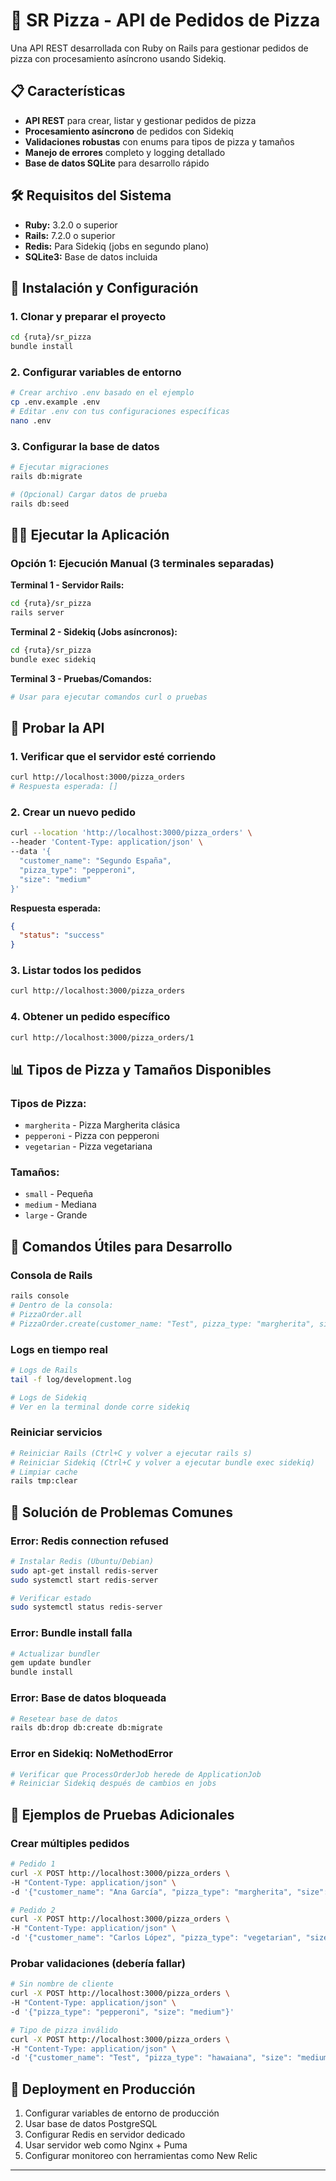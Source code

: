 # 🍕 SR Pizza - API de Pedidos de Pizza

Una API REST desarrollada con Ruby on Rails para gestionar pedidos de pizza con procesamiento asíncrono usando Sidekiq.

## 📋 Características

- **API REST** para crear, listar y gestionar pedidos de pizza
- **Procesamiento asíncrono** de pedidos con Sidekiq
- **Validaciones robustas** con enums para tipos de pizza y tamaños
- **Manejo de errores** completo y logging detallado
- **Base de datos SQLite** para desarrollo rápido

## 🛠️ Requisitos del Sistema

- **Ruby:** 3.2.0 o superior
- **Rails:** 7.2.0 o superior
- **Redis:** Para Sidekiq (jobs en segundo plano)
- **SQLite3:** Base de datos incluida

## 🚀 Instalación y Configuración

### 1. Clonar y preparar el proyecto
```bash
cd {ruta}/sr_pizza
bundle install
```

### 2. Configurar variables de entorno
```bash
# Crear archivo .env basado en el ejemplo
cp .env.example .env
# Editar .env con tus configuraciones específicas
nano .env
```

### 3. Configurar la base de datos
```bash
# Ejecutar migraciones
rails db:migrate

# (Opcional) Cargar datos de prueba
rails db:seed
```

## 🏃‍♂️ Ejecutar la Aplicación

### Opción 1: Ejecución Manual (3 terminales separadas)

**Terminal 1 - Servidor Rails:**
```bash
cd {ruta}/sr_pizza
rails server
```

**Terminal 2 - Sidekiq (Jobs asíncronos):**
```bash
cd {ruta}/sr_pizza
bundle exec sidekiq
```

**Terminal 3 - Pruebas/Comandos:**
```bash
# Usar para ejecutar comandos curl o pruebas
```

## 🧪 Probar la API

### 1. Verificar que el servidor esté corriendo
```bash
curl http://localhost:3000/pizza_orders
# Respuesta esperada: []
```

### 2. Crear un nuevo pedido
```bash
curl --location 'http://localhost:3000/pizza_orders' \
--header 'Content-Type: application/json' \
--data '{
  "customer_name": "Segundo España",
  "pizza_type": "pepperoni",
  "size": "medium"
}'
```

**Respuesta esperada:**
```json
{
  "status": "success"
}
```

### 3. Listar todos los pedidos
```bash
curl http://localhost:3000/pizza_orders
```

### 4. Obtener un pedido específico
```bash
curl http://localhost:3000/pizza_orders/1
```

## 📊 Tipos de Pizza y Tamaños Disponibles

### Tipos de Pizza:
- `margherita` - Pizza Margherita clásica
- `pepperoni` - Pizza con pepperoni
- `vegetarian` - Pizza vegetariana

### Tamaños:
- `small` - Pequeña
- `medium` - Mediana  
- `large` - Grande

## 🔧 Comandos Útiles para Desarrollo

### Consola de Rails
```bash
rails console
# Dentro de la consola:
# PizzaOrder.all
# PizzaOrder.create(customer_name: "Test", pizza_type: "margherita", size: "large")
```

### Logs en tiempo real
```bash
# Logs de Rails
tail -f log/development.log

# Logs de Sidekiq
# Ver en la terminal donde corre sidekiq
```

### Reiniciar servicios
```bash
# Reiniciar Rails (Ctrl+C y volver a ejecutar rails s)
# Reiniciar Sidekiq (Ctrl+C y volver a ejecutar bundle exec sidekiq)
# Limpiar cache
rails tmp:clear
```

## 🐛 Solución de Problemas Comunes

### Error: Redis connection refused
```bash
# Instalar Redis (Ubuntu/Debian)
sudo apt-get install redis-server
sudo systemctl start redis-server

# Verificar estado
sudo systemctl status redis-server
```

### Error: Bundle install falla
```bash
# Actualizar bundler
gem update bundler
bundle install
```

### Error: Base de datos bloqueada
```bash
# Resetear base de datos
rails db:drop db:create db:migrate
```

### Error en Sidekiq: NoMethodError
```bash
# Verificar que ProcessOrderJob herede de ApplicationJob
# Reiniciar Sidekiq después de cambios en jobs
```

## 📝 Ejemplos de Pruebas Adicionales

### Crear múltiples pedidos
```bash
# Pedido 1
curl -X POST http://localhost:3000/pizza_orders \
-H "Content-Type: application/json" \
-d '{"customer_name": "Ana García", "pizza_type": "margherita", "size": "small"}'

# Pedido 2
curl -X POST http://localhost:3000/pizza_orders \
-H "Content-Type: application/json" \
-d '{"customer_name": "Carlos López", "pizza_type": "vegetarian", "size": "large"}'
```

### Probar validaciones (debería fallar)
```bash
# Sin nombre de cliente
curl -X POST http://localhost:3000/pizza_orders \
-H "Content-Type: application/json" \
-d '{"pizza_type": "pepperoni", "size": "medium"}'

# Tipo de pizza inválido
curl -X POST http://localhost:3000/pizza_orders \
-H "Content-Type: application/json" \
-d '{"customer_name": "Test", "pizza_type": "hawaiana", "size": "medium"}'
```

## 🚀 Deployment en Producción

1. Configurar variables de entorno de producción
2. Usar base de datos PostgreSQL
3. Configurar Redis en servidor dedicado
4. Usar servidor web como Nginx + Puma
5. Configurar monitoreo con herramientas como New Relic

---